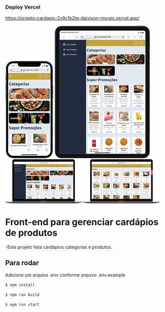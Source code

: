 ### Deploy Vercel
https://projeto-cardapio-2x9c1b2tp-daivison-morais.vercel.app/

<div style="style="display: flex; height: 600px; justify-content: center; gap: 20px;" >
    <img src="public/mobile (1).png" style="width: 30%" alt="Imagem 1" style="margin: 10px; ">
  <img src="public/mobile (2).png" style="width: 60%" alt="Imagem 2">
  <img src="public/mobile (3).png" style="width: 48%" alt="Imagem 3">
  <img src="public/mobile (4).png" style="width: 48%" alt="Imagem 4">
</div>


# Front-end para gerenciar cardápios de produtos
-Este projeto lista cardápios categorias e produtos.

## Para rodar

Adicione um arquivo .env conforme arquivo .env.example

```bash
$ npm install
```
```bash
$ npm run build
```

```bash
$ npm run start
```
